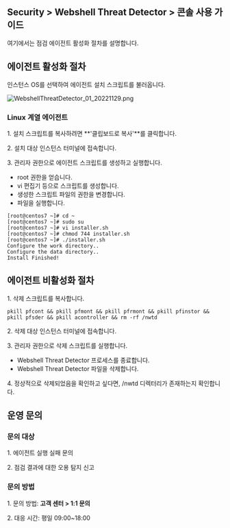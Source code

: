 ## Security > Webshell Threat Detector > 콘솔 사용 가이드

여기에서는 점검 에이전트 활성화 절차를 설명합니다. 

## 에이전트 활성화 절차

인스턴스 OS를 선택하여 에이전트 설치 스크립트를 불러옵니다.

![WebshellThreatDetector_01_20221129.png](https://static.toastoven.net/prod_webshellthreatdetector/WebshellThreatDetector_01_20221129.png)

### Linux 계열 에이전트

1\. 설치 스크립트를 복사하려면 **'클립보드로 복사'**를 클릭합니다.

2\. 설치 대상 인스턴스 터미널에 접속합니다.

3\. 관리자 권한으로 에이전트 스크립트를 생성하고 실행합니다.

* root 권한을 얻습니다.
* vi 편집기 등으로 스크립트를 생성합니다.
* 생성한 스크립트 파일의 권한을 변경합니다.
* 파일을 실행합니다.
```
[root@centos7 ~]# cd ~
[root@centos7 ~]# sudo su
[root@centos7 ~]# vi installer.sh
[root@centos7 ~]# chmod 744 installer.sh
[root@centos7 ~]# ./installer.sh
Configure the work directory..
Configure the data directory..
Install Finished!
```
## 에이전트 비활성화 절차

1\. 삭제 스크립트를 복사합니다.

```
pkill pfcont && pkill pfmont && pkill pfrmont && pkill pfinstor && pkill pfsder && pkill acontroller && rm -rf /nwtd
```

2\. 삭제 대상 인스턴스 터미널에 접속합니다.

3\. 관리자 권한으로 삭제 스크립트를 실행합니다.

* Webshell Threat Detector 프로세스를 종료합니다.
* Webshell Threat Detector 파일을 삭제합니다.

4\. 정상적으로 삭제되었음을 확인하고 싶다면, /nwtd 디렉터리가 존재하는지 확인합니다.

## 운영 문의

### 문의 대상

1\. 에이전트 실행 실패 문의

2\. 점검 결과에 대한 오용 탐지 신고

### 문의 방법

1\. 문의 방법: **고객 센터 > 1:1 문의**

2\. 대응 시간: 평일 09:00~18:00
